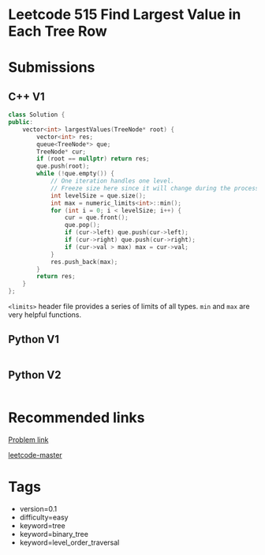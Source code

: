 # Leetcode 515 Find Largest Value in Each Tree Row

# Submissions

## C++ V1

```C++
class Solution {
public:
    vector<int> largestValues(TreeNode* root) {
        vector<int> res;
        queue<TreeNode*> que;
        TreeNode* cur;
        if (root == nullptr) return res;
        que.push(root);
        while (!que.empty()) {
            // One iteration handles one level.
            // Freeze size here since it will change during the process
            int levelSize = que.size();
            int max = numeric_limits<int>::min();
            for (int i = 0; i < levelSize; i++) {
                cur = que.front();
                que.pop();
                if (cur->left) que.push(cur->left);
                if (cur->right) que.push(cur->right);
                if (cur->val > max) max = cur->val;
            }
            res.push_back(max);
        }
        return res;
    }
};
```

`<limits>` header file provides a series of limits of all types. `min` and `max` are very helpful functions.


## Python V1

```python
```



## Python V2

```python

```





# Recommended links

[Problem link](https://leetcode.com/problems/find-largest-value-in-each-tree-row/description/)

[leetcode-master](https://github.com/youngyangyang04/leetcode-master/blob/master/problems/0102.%E4%BA%8C%E5%8F%89%E6%A0%91%E7%9A%84%E5%B1%82%E5%BA%8F%E9%81%8D%E5%8E%86.md)



# Tags

- version=0.1
- difficulty=easy
- keyword=tree
- keyword=binary_tree
- keyword=level_order_traversal